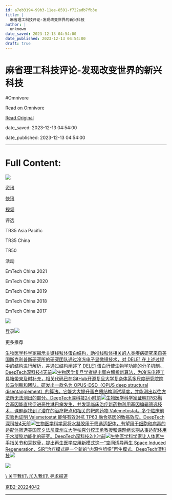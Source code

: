 ```yaml
---
id: a7eb3194-99b3-11ee-8591-f722adb7fb3e
title: |
  麻省理工科技评论-发现改变世界的新兴科技
author: |
  unknown
date_saved: 2023-12-13 04:54:00
date_published: 2023-12-13 04:54:00
draft: true
---
```


# 麻省理工科技评论-发现改变世界的新兴科技
#Omnivore

[Read on Omnivore](https://omnivore.app/me/-18c6329e449)

[Read Original](https://www.mittrchina.com/news/detail/12741)

date_saved: 2023-12-13 04:54:00

date_published: 2023-12-13 04:54:00

--- 

# Full Content: 

[![](https://proxy-prod.omnivore-image-cache.app/0x0,sMQVtcTRXZ0D_hHjoPN3tQYT9qj1oRxrChIi68ZPXytY/https://www.mittrchina.com/static/media/logo.61d59098.svg)](https://www.mittrchina.com/news)

[资讯](https://www.mittrchina.com/news)

[快讯](https://www.mittrchina.com/breaking)

[视频](https://www.mittrchina.com/video)

评选

TR35 Asia Pacific

TR35 China

TR50

活动

EmTech China 2021

EmTech China 2020

EmTech China 2019

EmTech China 2018

EmTech China 2017

![](https://proxy-prod.omnivore-image-cache.app/0x0,snD_r5jXn78dddjXDE8499yD2UCBbb-qpGqsWwMG67yk/https://www.mittrchina.com/static/media/search.dcc84b00.svg)

登录![](https://proxy-prod.omnivore-image-cache.app/0x0,sBzrL_9fKpUUv3xxFMTkimY-EEtiliJMvwLCfkX2Gljo/https://www.mittrchina.com/static/media/arrows.4498368a.svg)

更多推荐

[生物医学科学家揭示关键线粒体蛋白结构，助推线粒体相关的人类疾病研究来自美国斯克利普斯研究所的研究团队通过冷冻电子显微镜技术，对 DELE1 在上述过程中的结构进行解析，并通过结构阐述了 DELE1 蛋白行使生物学功能的分子机制。DeepTech深科技4天前![](https://proxy-prod.omnivore-image-cache.app/0x0,szWRMScrRp7-ErCiCGSgvcu41vYWf7s1dgdPt07ffufk/https://image.deeptechchina.com/article/2023120817465842931.png?imageView2/2/w/296/h/178)](https://www.mittrchina.com/news/detail/12738)[生物医学复旦学者提出蛋白解析新算法，为冷冻电镜工具箱带来及时补充，相关代码已在GitHub开源复旦大学复杂体系多尺度研究院院长马剑鹏和团队，研发出一款名为 OPUS-DSD（OPUS deep structural disentanglement）的算法。它能大大提升蛋白质结构测试精度，并能测出以往方法所无法测出的部分。DeepTech深科技2小时前![](https://proxy-prod.omnivore-image-cache.app/0x0,sZehc88LfDRkHRluxSXOcDAmJmMlsEbGbct95QyLMijs/https://image.deeptechchina.com/article/2023120418372617973.png?imageView2/2/w/296/h/178)](https://www.mittrchina.com/news/detail/12724)[生物医学科学家证明TP63融合基因能直接促进恶性淋巴瘤发生，并发现临床治疗新药物利用基因编辑筛选技术，课题组找到了潜在的治疗靶点和相关的靶向药物 Valemetostat。多个临床前实验也证明 Valemetostat 能够有效对抗 TP63 融合基因的致癌效应。DeepTech深科技4天前![](https://proxy-prod.omnivore-image-cache.app/0x0,s-aRnXzk_O9D9COgeB5Az3JgSY4v_4EUHkFysWHCEMxU/https://image.deeptechchina.com/article/2023120418532793394.png?imageView2/2/w/296/h/178)](https://www.mittrchina.com/news/detail/12726)[生物医学科学家将水凝胶用于筛选适配体，有望用于细胞和病毒的适配体筛选美国宾夕法尼亚州立大学帕克分校王勇教授和课题组长期从事适配体用于水凝胶功能化的研究。DeepTech深科技2小时前![](https://proxy-prod.omnivore-image-cache.app/0x0,sL6wndSTQmBE7UfkQSTmt3mkGCdJ_HxZDYH6kLykF2JA/https://image.deeptechchina.com/article/2023121018374563726.png?imageView2/2/w/296/h/178)](https://www.mittrchina.com/news/detail/12747)[生物医学科学家让人体再生手指关节和耳软骨，提出再生医学应用新模式这一“空间诱导再生 Space Induced Regeneration，SIR”治疗模式是一全新的“内源性组织”再生模式。DeepTech深科技![](https://proxy-prod.omnivore-image-cache.app/0x0,sFJGyD0zdfqFP0rgCo8h4m3yycJvtisx6s_VAxBeAzd4/https://image.deeptechchina.com/article/2023112917491380470.png?imageView2/2/w/296/h/178)](https://www.mittrchina.com/news/detail/12707)

![](https://proxy-prod.omnivore-image-cache.app/0x0,s8Mz8PvQJc2vogdQTNb0gaBb7P3SUYvBgFEFtxNqE9Ck/https://www.mittrchina.com/static/media/logo-footer.624d26c3.svg)

[\\ 关于我们](https://www.mittrchina.com/about)[\\ 加入我们](https://www.mittrchina.com/about)[\\ 寻求报道](https://www.mittrchina.com/about)

[京B2-20224042](https://dxzhgl.miit.gov.cn/dxxzsp/xkz/xkzgl/resource/qiyesearch.jsp?num=%25E5%258C%2597%25E4%25BA%25AC%25E6%25BC%2594%25E7%25BB%258E%25E7%25A7%2591%25E6%258A%2580%25E6%259C%2589%25E9%2599%2590%25E5%2585%25AC%25E5%258F%25B8&type=xuke)

[](http://www.beian.gov.cn/portal/registerSystemInfo?recordcode=11010502040579)

---

